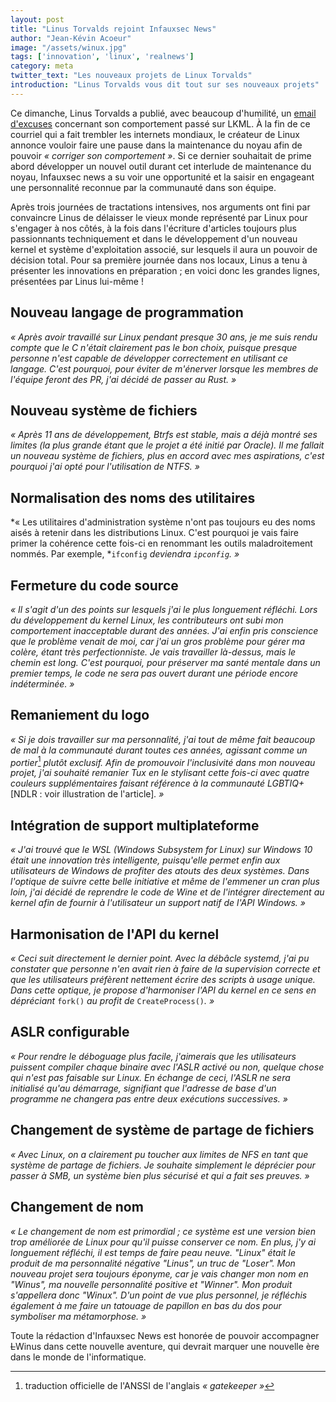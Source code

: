 ```yaml
---
layout: post
title: "Linus Torvalds rejoint Infauxsec News"
author: "Jean-Kévin Acoeur"
image: "/assets/winux.jpg"
tags: ['innovation', 'linux', 'realnews']
category: meta
twitter_text: "Les nouveaux projets de Linux Torvalds"
introduction: "Linus Torvalds vous dit tout sur ses nouveaux projets"
---
```


Ce dimanche, Linus Torvalds a publié, avec beaucoup d'humilité, un [email
d'excuses](https://lkml.org/lkml/2018/9/16/167) concernant son comportement
passé sur LKML. À la fin de ce courriel qui a fait trembler les internets
mondiaux, le créateur de Linux annonce vouloir faire une pause dans la
maintenance du noyau afin de pouvoir *« corriger son comportement »*.  Si ce
dernier souhaitait de prime abord développer un nouvel outil durant cet
interlude de maintenance du noyau, Infauxsec news a su voir une opportunité et
la saisir en engageant une personnalité reconnue par la communauté dans son
équipe.

Après trois journées de tractations intensives, nos arguments ont fini par
convaincre Linus de délaisser le vieux monde représenté par Linux pour
s'engager à nos côtés, à la fois dans l'écriture d'articles toujours plus
passionnants techniquement et dans le développement d'un nouveau kernel et
système d'exploitation associé, sur lesquels
il aura un pouvoir de décision total. Pour sa première journée dans
nos locaux, Linus a tenu à présenter les innovations en préparation ; en
voici donc les grandes lignes, présentées par Linus lui-même !

## Nouveau langage de programmation

*« Après avoir travaillé sur Linux pendant presque 30 ans, je me suis rendu
compte que le C n'était clairement pas le bon choix, puisque presque personne
n'est capable de développer correctement en utilisant ce langage. C'est
pourquoi, pour éviter de m'énerver lorsque les membres de l'équipe feront
des PR, j'ai décidé de passer au Rust. »*

## Nouveau système de fichiers

*« Après 11 ans de développement, Btrfs est stable, mais a déjà montré ses
limites (la plus grande étant que le projet a été initié par Oracle). Il me
fallait un nouveau système de fichiers, plus en accord avec mes aspirations,
c'est pourquoi j'ai opté pour l'utilisation de NTFS. »*

## Normalisation des noms des utilitaires

*« Les utilitaires d'administration système n'ont pas toujours eu des noms
aisés à retenir dans les distributions Linux. C'est pourquoi je vais faire
primer la cohérence cette fois-ci en renommant les outils maladroitement
nommés. Par exemple, *`ifconfig` *deviendra *`ipconfig`*. »*

## Fermeture du code source

*« Il s'agit d'un des points sur lesquels j'ai le plus longuement réfléchi.
Lors du développement du kernel Linux, les contributeurs ont subi mon
comportement inacceptable durant des années. J'ai enfin pris conscience que
le problème venait de moi, car j'ai un gros problème pour gérer ma colère,
étant très perfectionniste. Je vais travailler là-dessus, mais le chemin est
long. C'est pourquoi, pour préserver ma santé mentale dans un premier temps,
le code ne sera pas ouvert durant une période encore indéterminée. »*

## Remaniement du logo

*« Si je dois travailler sur ma personnalité, j'ai tout de même fait
beaucoup de mal à la communauté durant toutes ces années, agissant comme un
portier*[^1] *plutôt exclusif. Afin de promouvoir l'inclusivité dans mon
nouveau projet, j'ai souhaité remanier Tux en le stylisant cette fois-ci avec
quatre couleurs supplémentaires faisant référence à la communauté
LGBTIQ+* [NDLR : voir illustration de l'article]*. »*

## Intégration de support multiplateforme

*« J'ai trouvé que le WSL (Windows Subsystem for Linux) sur Windows 10 était
une innovation très intelligente, puisqu'elle permet enfin aux utilisateurs de
Windows de profiter des atouts des deux systèmes. Dans l'optique de suivre
cette belle initiative et même de l'emmener un cran plus loin, j'ai décidé de
reprendre le code de Wine et de l'intégrer directement au kernel afin de
fournir à l'utilisateur un support natif de l'API Windows. »*

## Harmonisation de l'API du kernel

*« Ceci suit directement le dernier point. Avec la débâcle systemd, j'ai pu
constater que personne n'en avait rien à faire de la supervision correcte et
que les utilisateurs préfèrent nettement écrire des scripts à usage unique.
Dans cette optique, je propose d'harmoniser l'API du kernel en ce sens en
dépréciant* `fork()` *au profit de* `CreateProcess()`*. »*

## ASLR configurable

*« Pour rendre le déboguage plus facile, j'aimerais que les utilisateurs
puissent compiler chaque binaire avec l'ASLR activé ou non, quelque chose qui
n'est pas faisable sur Linux. En échange de ceci, l'ASLR ne sera initialisé
qu'au démarrage, signifiant que l'adresse de base d'un programme ne changera pas
entre deux exécutions successives. »*

## Changement de système de partage de fichiers

*« Avec Linux, on a clairement pu toucher aux limites de NFS en tant que système
de partage de fichiers. Je souhaite simplement le déprécier pour passer à SMB,
un système bien plus sécurisé et qui a fait ses preuves. »*

## Changement de nom

*« Le changement de nom est primordial ; ce système est une version bien trop
améliorée de Linux pour qu'il puisse conserver ce nom. En plus, j'y ai
longuement réfléchi, il est temps de faire peau neuve. "Linux" était le produit
de ma personnalité négative "Linus", un truc de "Loser". Mon nouveau projet
sera toujours éponyme, car je vais changer mon nom en "Winus", ma nouvelle
personnalité positive et "Winner". Mon produit s'appellera donc "Winux". D'un
point de vue plus personnel, je réfléchis également à me faire un tatouage de
papillon en bas du dos pour symboliser ma métamorphose. »*

Toute la rédaction d'Infauxsec News est honorée de pouvoir accompagner ~~L~~Winus
dans cette nouvelle aventure, qui devrait marquer une nouvelle ère dans le monde
de l'informatique.

[^1]: traduction officielle de l'ANSSI de l'anglais *« gatekeeper »*
